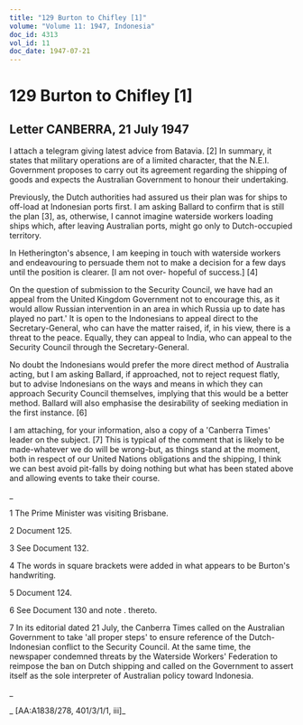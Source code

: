 ```yaml
---
title: "129 Burton to Chifley [1]"
volume: "Volume 11: 1947, Indonesia"
doc_id: 4313
vol_id: 11
doc_date: 1947-07-21
---
```


# 129 Burton to Chifley [1]

## Letter CANBERRA, 21 July 1947

I attach a telegram giving latest advice from Batavia. [2] In summary, it states that military operations are of a limited character, that the N.E.I. Government proposes to carry out its agreement regarding the shipping of goods and expects the Australian Government to honour their undertaking.

Previously, the Dutch authorities had assured us their plan was for ships to off-load at Indonesian ports first. I am asking Ballard to confirm that is still the plan [3], as, otherwise, I cannot imagine waterside workers loading ships which, after leaving Australian ports, might go only to Dutch-occupied territory.

In Hetherington's absence, I am keeping in touch with waterside workers and endeavouring to persuade them not to make a decision for a few days until the position is clearer. [I am not over- hopeful of success.] [4]

On the question of submission to the Security Council, we have had an appeal from the United Kingdom Government not to encourage this, as it would allow Russian intervention in an area in which Russia up to date has played no part.' It is open to the Indonesians to appeal direct to the Secretary-General, who can have the matter raised, if, in his view, there is a threat to the peace. Equally, they can appeal to India, who can appeal to the Security Council through the Secretary-General.

No doubt the Indonesians would prefer the more direct method of Australia acting, but I am asking Ballard, if approached, not to reject request flatly, but to advise Indonesians on the ways and means in which they can approach Security Council themselves, implying that this would be a better method. Ballard will also emphasise the desirability of seeking mediation in the first instance. [6]

I am attaching, for your information, also a copy of a 'Canberra Times' leader on the subject. [7] This is typical of the comment that is likely to be made-whatever we do will be wrong-but, as things stand at the moment, both in respect of our United Nations obligations and the shipping, I think we can best avoid pit-falls by doing nothing but what has been stated above and allowing events to take their course.

_

1 The Prime Minister was visiting Brisbane.

2 Document 125.

3 See Document 132.

4 The words in square brackets were added in what appears to be Burton's handwriting.

5 Document 124.

6 See Document 130 and note . thereto.

7 In its editorial dated 21 July, the Canberra Times called on the Australian Government to take 'all proper steps' to ensure reference of the Dutch-Indonesian conflict to the Security Council. At the same time, the newspaper condemned threats by the Waterside Workers' Federation to reimpose the ban on Dutch shipping and called on the Government to assert itself as the sole interpreter of Australian policy toward Indonesia.

_

_ [AA:A1838/278, 401/3/1/1, iii]_
